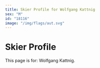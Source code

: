 ```yaml
---
title: Skier Profile for Wolfgang Kattnig
sex: "M"
id: "18116"
image: "/img/flags/aut.svg" 
---
```


# Skier Profile

This page is for: Wolfgang Kattnig.
    